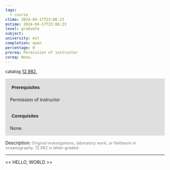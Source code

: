 ```yaml
---
tags:
  - course
ctime: 2024-04-17T23:06:23
mstime: 2024-04-17T23:06:23
level: graduate
subject: 
university: mit
completion: open
percentage: 0
prereq: Permission of instructor
coreq: None.
---
```


catalog [12.982,](http://student.mit.edu/catalog/m12c.html#12.983)

<span style="display: block; padding: 15px; background-color: rgb(100, 100, 100, 0.2);"><font id="m_prereq870_0" style="display: block; font-family: Arial, sans-serif; font-weight: bold; padding: 5px">Prerequisites</font><br><span id="prereq870_0">Permission of instructor</span></span>
<span style="display: block; padding: 15px; background-color: rgb(100, 100, 100, 0.2);"><font id="m_coreq870_0" style="display: block; font-family: Arial, sans-serif; font-weight: bold; padding: 5px">Corequisites</font><br><span id="coreq870_0">None.</span></span>

<font style="">Description:</font>
<font style="color: grey; font-size: 0.8rem;">Original investigations, laboratory work, or fieldwork in oceanography. 12.982 is letter-graded.</font>



---

<< HELLO, WORLD >>
